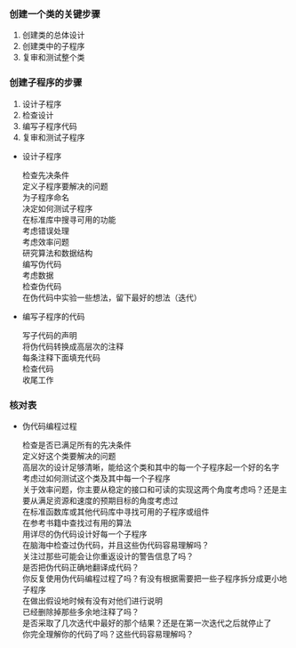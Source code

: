 ### 创建一个类的关键步骤

1. 创建类的总体设计
2. 创建类中的子程序
3. 复审和测试整个类

### 创建子程序的步骤

1. 设计子程序
2. 检查设计
3. 编写子程序代码
4. 复审和测试子程序

+ 设计子程序

    检查先决条件  
    定义子程序要解决的问题  
    为子程序命名  
    决定如何测试子程序  
    在标准库中搜寻可用的功能  
    考虑错误处理  
    考虑效率问题  
    研究算法和数据结构  
    编写伪代码  
    考虑数据  
    检查伪代码  
    在伪代码中实验一些想法，留下最好的想法（迭代）  

+ 编写子程序的代码

    写子代码的声明  
    将伪代码转换成高层次的注释  
    每条注释下面填充代码  
    检查代码  
    收尾工作  

### 核对表

+ 伪代码编程过程

    检查是否已满足所有的先决条件  
    定义好这个类要解决的问题  
    高层次的设计足够清晰，能给这个类和其中的每一个子程序起一个好的名字  
    考虑过如何测试这个类及其中每一个子程序  
    关于效率问题，你主要从稳定的接口和可读的实现这两个角度考虑吗？还是主要从满足资源和速度的预期目标的角度考虑过  
    在标准函数库或其他代码库中寻找可用的子程序或组件  
    在参考书籍中查找过有用的算法  
    用详尽的伪代码设计好每一个子程序  
    在脑海中检查过伪代码，并且这些伪代码容易理解吗？  
    关注过那些可能会让你重返设计的警告信息了吗？  
    是否把伪代码正确地翻译成代码？  
    你反复使用伪代码编程过程了吗？有没有根据需要把一些子程序拆分成更小地子程序  
    在做出假设地时候有没有对他们进行说明  
    已经删除掉那些多余地注释了吗？  
    是否采取了几次迭代中最好的那个结果？还是在第一次迭代之后就停止了  
    你完全理解你的代码了吗？这些代码容易理解吗？  